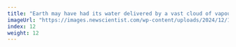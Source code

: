 ```yaml
---
title: "Earth may have had its water delivered by a vast cloud of vapour"
imageUrl: "https://images.newscientist.com/wp-content/uploads/2024/12/11141245/SEI_232670154.jpg?width=788"
index: 12
weight: 12
---
```

